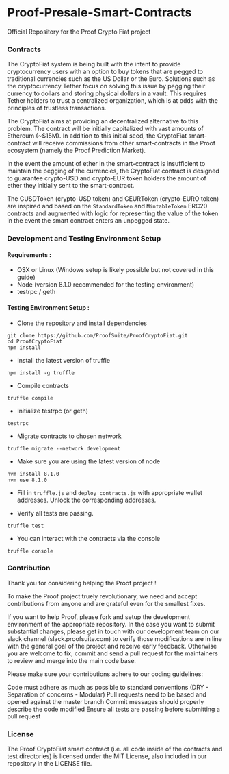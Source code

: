 # Proof-Presale-Smart-Contracts
Official Repository for the Proof Crypto Fiat project



### Contracts

The CryptoFiat system is being built with the intent to provide cryptocurrency users with an option to buy tokens that are pegged to traditional currencies such as the US Dollar or the Euro. Solutions such as the cryptocurrency Tether focus on solving this issue by pegging their currency to dollars and storing physical dollars in a vault. This requires Tether holders to trust a centralized organization, which is at odds with the principles of trustless transactions.

The CryptoFiat aims at providing an decentralized alternative to this problem. The contract will be initially capitalized with vast amounts of Ethereum (~$15M). In addition to this initial seed, the CryptoFiat smart-contract will receive commissions from other smart-contracts in the Proof ecosystem (namely the Proof Prediction Market).

In the event the amount of ether in the smart-contract is insufficient to maintain the pegging of the currencies, the CryptoFiat contract is designed to guarantee crypto-USD and crypto-EUR token holders the amount of ether they initially sent to the smart-contract.

The CUSDToken (crypto-USD token) and CEURToken (crypto-EURO token) are inspired and based on the `StandardToken` and `MintableToken` ERC20 contracts
and augmented with logic for representing the value of the token in the event the smart contract enters an unpegged state.



### Development and Testing Environment Setup

#### Requirements :
- OSX or Linux (Windows setup is likely possible but not covered in this guide)
- Node (version 8.1.0 recommended for the testing environment)
- testrpc / geth 


#### Testing Environment Setup : 

- Clone the repository and install dependencies

``` 
git clone https://github.com/ProofSuite/ProofCryptoFiat.git
cd ProofCryptoFiat
npm install
```

- Install the latest version of truffle

```
npm install -g truffle
```

- Compile contracts
```
truffle compile
```

- Initialize testrpc (or geth)

```
testrpc
```

- Migrate contracts to chosen network

```
truffle migrate --network development
```

- Make sure you are using the latest version of node

``` 
nvm install 8.1.0
nvm use 8.1.0
```


- Fill in `truffle.js` and `deploy_contracts.js` with appropriate wallet addresses. Unlock the corresponding addresses.

- Verify all tests are passing.

```
truffle test
```

- You can interact with the contracts via the console 

```
truffle console
```

### Contribution

Thank you for considering helping the Proof project ! 

To make the Proof project truely revolutionary, we need and accept contributions from anyone and are grateful even for the smallest fixes.

If you want to help Proof, please fork and setup the development environment of the appropriate repository. 
In the case you want to submit substantial changes, please get in touch with our development team on our slack channel (slack.proofsuite.com) to 
verify those modifications are in line with the general goal of the project and receive early feedback. Otherwise you are welcome to fix, commit and 
send a pull request for the maintainers to review and merge into the main code base.

Please make sure your contributions adhere to our coding guidelines: 

Code must adhere as much as possible to standard conventions (DRY - Separation of concerns - Modular)
Pull requests need to be based and opened against the master branch
Commit messages should properly describe the code modified
Ensure all tests are passing before submitting a pull request

### License

The Proof CryptoFiat smart contract (i.e. all code inside of the contracts and test directories) is licensed under the MIT License, also included in our repository in the
LICENSE file.